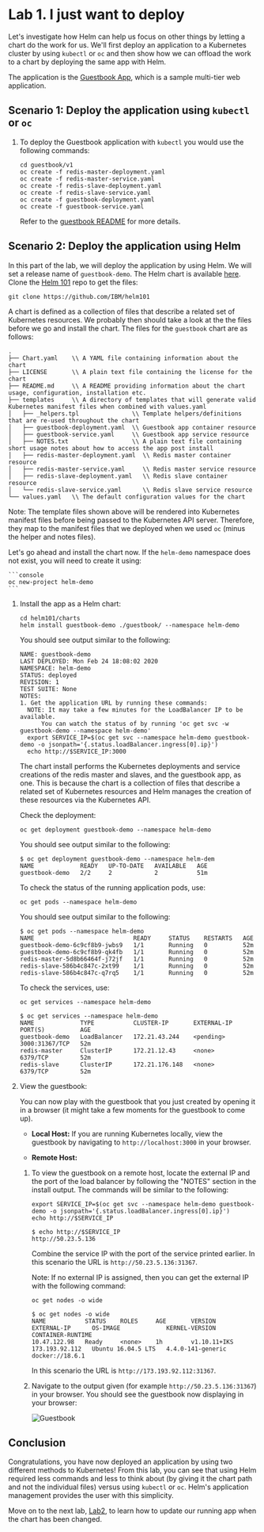 # Lab 1. I just want to deploy

Let's investigate how Helm can help us focus on other things by letting a chart do the work for us. We'll first deploy an application to a Kubernetes cluster by using `kubectl` or `oc` and then show how we can offload the work to a chart by deploying the same app with Helm.

The application is the [Guestbook App](https://github.com/IBM/guestbook), which is a sample multi-tier web application.

## Scenario 1: Deploy the application using `kubectl` or `oc`

1. To deploy the Guestbook application with `kubectl` you would use the following commands:

   ```console
   cd guestbook/v1
   oc create -f redis-master-deployment.yaml
   oc create -f redis-master-service.yaml
   oc create -f redis-slave-deployment.yaml
   oc create -f redis-slave-service.yaml
   oc create -f guestbook-deployment.yaml
   oc create -f guestbook-service.yaml
   ```

   Refer to the [guestbook README](https://github.com/IBM/guestbook) for more details.

## Scenario 2: Deploy the application using Helm

In this part of the lab, we will deploy the application by using Helm. We will set a release name of `guestbook-demo`. The Helm chart is available [here](../../charts/guestbook). Clone the [Helm 101](https://github.com/IBM/helm101) repo to get the files:

```console
git clone https://github.com/IBM/helm101
```

A chart is defined as a collection of files that describe a related set of Kubernetes resources. We probably then should take a look at the the files before we go and install the chart. The files for the `guestbook` chart are as follows:

```text
.
├── Chart.yaml    \\ A YAML file containing information about the chart
├── LICENSE       \\ A plain text file containing the license for the chart
├── README.md     \\ A README providing information about the chart usage, configuration, installation etc.
├── templates     \\ A directory of templates that will generate valid Kubernetes manifest files when combined with values.yaml
│   ├── _helpers.tpl               \\ Template helpers/definitions that are re-used throughout the chart
│   ├── guestbook-deployment.yaml  \\ Guestbook app container resource
│   ├── guestbook-service.yaml     \\ Guestbook app service resource
│   ├── NOTES.txt                  \\ A plain text file containing short usage notes about how to access the app post install
│   ├── redis-master-deployment.yaml  \\ Redis master container resource
│   ├── redis-master-service.yaml     \\ Redis master service resource
│   ├── redis-slave-deployment.yaml   \\ Redis slave container resource
│   └── redis-slave-service.yaml      \\ Redis slave service resource
└── values.yaml   \\ The default configuration values for the chart
```

Note: The template files shown above will be rendered into Kubernetes manifest files before being passed to the Kubernetes API server. Therefore, they map to the manifest files that we deployed when we used `oc` (minus the helper and notes files).

Let's go ahead and install the chart now. If the `helm-demo` namespace does not exist, you will need to create it using:

    ```console
    oc new-project helm-demo
    ```

1. Install the app as a Helm chart:

    ```console
    cd helm101/charts
    helm install guestbook-demo ./guestbook/ --namespace helm-demo
    ```

   You should see output similar to the following:

   ```console
   NAME: guestbook-demo
   LAST DEPLOYED: Mon Feb 24 18:08:02 2020
   NAMESPACE: helm-demo
   STATUS: deployed
   REVISION: 1
   TEST SUITE: None
   NOTES:
   1. Get the application URL by running these commands:
     NOTE: It may take a few minutes for the LoadBalancer IP to be available.
         You can watch the status of by running 'oc get svc -w guestbook-demo --namespace helm-demo'
     export SERVICE_IP=$(oc get svc --namespace helm-demo guestbook-demo -o jsonpath='{.status.loadBalancer.ingress[0].ip}')
     echo http://$SERVICE_IP:3000
   ```

   The chart install performs the Kubernetes deployments and service creations of the redis master and slaves, and the guestbook app, as one. This is because the chart is a collection of files that describe a related set of Kubernetes resources and Helm manages the creation of these resources via the Kubernetes API.

   Check the deployment:

   ```console
   oc get deployment guestbook-demo --namespace helm-demo
   ```

   You should see output similar to the following:

   ```console
   $ oc get deployment guestbook-demo --namespace helm-dem
   NAME             READY   UP-TO-DATE   AVAILABLE   AGE
   guestbook-demo   2/2     2            2           51m
   ```

   To check the status of the running application pods, use:

   ```console
   oc get pods --namespace helm-demo
   ```

   You should see output similar to the following:

   ```console
   $ oc get pods --namespace helm-demo
   NAME                            READY     STATUS    RESTARTS   AGE
   guestbook-demo-6c9cf8b9-jwbs9   1/1       Running   0          52m
   guestbook-demo-6c9cf8b9-qk4fb   1/1       Running   0          52m
   redis-master-5d8b66464f-j72jf   1/1       Running   0          52m
   redis-slave-586b4c847c-2xt99    1/1       Running   0          52m
   redis-slave-586b4c847c-q7rq5    1/1       Running   0          52m
   ```

   To check the services, use:

   ```console
   oc get services --namespace helm-demo
   ```

   ```console
   $ oc get services --namespace helm-demo
   NAME             TYPE           CLUSTER-IP       EXTERNAL-IP   PORT(S)          AGE
   guestbook-demo   LoadBalancer   172.21.43.244    <pending>     3000:31367/TCP   52m
   redis-master     ClusterIP      172.21.12.43     <none>        6379/TCP         52m
   redis-slave      ClusterIP      172.21.176.148   <none>        6379/TCP         52m
   ```

2. View the guestbook:

   You can now play with the guestbook that you just created by opening it in a browser (it might take a few moments for the guestbook to come up).

    * **Local Host:**
    If you are running Kubernetes locally, view the guestbook by navigating to `http://localhost:3000` in your browser.

    * **Remote Host:**

    1. To view the guestbook on a remote host, locate the external IP and the port of the load balancer by following the "NOTES" section in the install output. The commands will be similar to the following:

       ```console
       export SERVICE_IP=$(oc get svc --namespace helm-demo guestbook-demo -o jsonpath='{.status.loadBalancer.ingress[0].ip}')
       echo http://$SERVICE_IP
       ```

       ```
       $ echo http://$SERVICE_IP
       http://50.23.5.136
       ```

       Combine the service IP with the port of the service printed earlier. In this scenario the URL is `http://50.23.5.136:31367`.

       Note: If no external IP is assigned, then you can get the external IP with the following command:

       ```
       oc get nodes -o wide
       ```

       ```console
       $ oc get nodes -o wide
       NAME           STATUS    ROLES     AGE       VERSION        EXTERNAL-IP      OS-IMAGE             KERNEL-VERSION      CONTAINER-RUNTIME  
       10.47.122.98   Ready     <none>    1h        v1.10.11+IKS   173.193.92.112   Ubuntu 16.04.5 LTS   4.4.0-141-generic   docker://18.6.1
       ```

       In this scenario the URL is `http://173.193.92.112:31367`.

    2. Navigate to the output given (for example `http://50.23.5.136:31367`) in your browser. You should see the guestbook now displaying in your browser:

       ![Guestbook](../images/guestbook-page.png)

## Conclusion

Congratulations, you have now deployed an application by using two different methods to Kubernetes! From this lab, you can see that using Helm required less commands and less to think about (by giving it the chart path and not the individual files) versus using `kubectl` or `oc`. Helm's application management provides the user with this simplicity.

Move on to the next lab, [Lab2](../Lab2/README.md), to learn how to update our running app when the chart has been changed.
